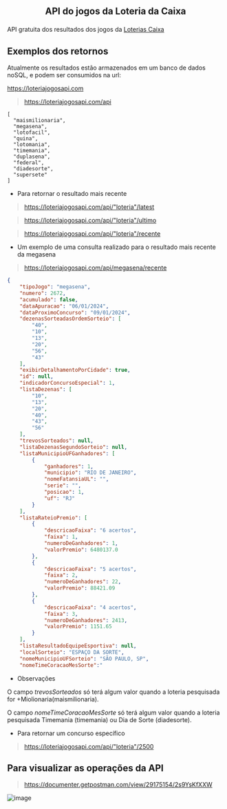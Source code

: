 ## <p align="center"><b>API do jogos da Loteria da Caixa</b></p>
API gratuita dos resultados dos jogos da [Loterias Caixa](https://loterias.caixa.gov.br/Paginas/default.aspx)

## Exemplos dos retornos
Atualmente os resultados estão armazenados em um banco de dados noSQL, e podem ser consumidos na url:

 https://loteriajogosapi.com
> https://loteriajogosapi.com/api
```array
[
  "maismilionaria",
  "megasena",
  "lotofacil",
  "quina",
  "lotomania",
  "timemania",
  "duplasena",
  "federal",
  "diadesorte",
  "supersete"
]
```
- Para retornar o resultado mais recente
>  https://loteriajogosapi.com/api/"loteria"/latest

>  https://loteriajogosapi.com/api/"loteria"/ultimo

>  https://loteriajogosapi.com/api/"loteria"/recente

- Um exemplo de uma consulta realizado para o resultado mais recente da megasena

> https://loteriajogosapi.com/api/megasena/recente

```json
{
    "tipoJogo": "megasena",
    "numero": 2672,
    "acumulado": false,
    "dataApuracao": "06/01/2024",
    "dataProximoConcurso": "09/01/2024",
    "dezenasSorteadasOrdemSorteio": [
        "40",
        "10",
        "13",
        "20",
        "56",
        "43"
    ],
    "exibirDetalhamentoPorCidade": true,
    "id": null,
    "indicadorConcursoEspecial": 1,
    "listaDezenas": [
        "10",
        "13",
        "20",
        "40",
        "43",
        "56"
    ],
    "trevosSorteados": null,
    "listaDezenasSegundoSorteio": null,
    "listaMunicipioUFGanhadores": [
        {
            "ganhadores": 1,
            "municipio": "RIO DE JANEIRO",
            "nomeFatansiaUL": "",
            "serie": "",
            "posicao": 1,
            "uf": "RJ"
        }
    ],
    "listaRateioPremio": [
        {
            "descricaoFaixa": "6 acertos",
            "faixa": 1,
            "numeroDeGanhadores": 1,
            "valorPremio": 6480137.0
        },
        {
            "descricaoFaixa": "5 acertos",
            "faixa": 2,
            "numeroDeGanhadores": 22,
            "valorPremio": 88421.09
        },
        {
            "descricaoFaixa": "4 acertos",
            "faixa": 3,
            "numeroDeGanhadores": 2413,
            "valorPremio": 1151.65
        }
    ],
    "listaResultadoEquipeEsportiva": null,
    "localSorteio": "ESPAÇO DA SORTE",
    "nomeMunicipioUFSorteio": "SÃO PAULO, SP",
    "nomeTimeCoracaoMesSorte":"
```
- Observações

O campo *trevosSorteados* só terá algum valor quando a loteria pesquisada for +Miolionaria(maismilionaria).

O campo *nomeTimeCoracaoMesSorte* só terá algum valor quando a loteria pesquisada Timemania (timemania) ou Dia de Sorte (diadesorte).

- Para retornar um concurso específico
> https://loteriajogosapi.com/api/"loteria"/2500

## Para visualizar as operações da API

> https://documenter.getpostman.com/view/29175154/2s9YsKfXXW

![image](https://github.com/sanisamoj/apiLoteria/assets/69211869/f3889dee-3763-45eb-97f0-19d94f25adf6)

